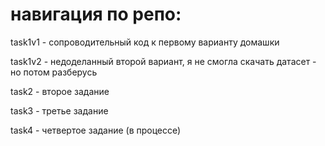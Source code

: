 # навигация по репо:

task1v1 - сопроводительный код к первому варианту домашки

task1v2 - недоделанный второй вариант, я не смогла скачать датасет - но потом разберусь

task2 - второе задание

task3 - третье задание

task4 - четвертое задание (в процессе)

